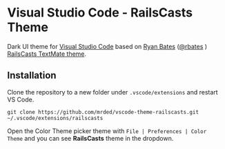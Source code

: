 # Visual Studio Code - RailsCasts Theme
Dark UI theme for [Visual Studio Code](https://code.visualstudio.com) based on [Ryan Bates](http://railscasts.com/about) ([@rbates](https://twitter.com/rbates) ) [RailsCasts TextMate theme](http://media.railscasts.com/resources/textmate_theme.zip).

## Installation

Clone the repository to a new folder under `.vscode/extensions` and restart VS Code.

    git clone https://github.com/mrded/vscode-theme-railscasts.git ~/.vscode/extensions/railscasts

Open the Color Theme picker theme with `File | Preferences | Color Theme` and you can see **RailsCasts** theme in the dropdown.
